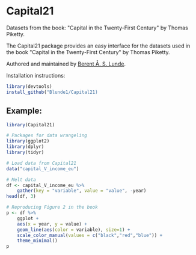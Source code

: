 # Capital21
Datasets from the book: "Capital in the Twenty-First Century" by Thomas Piketty.

The Capital21 package provides an easy interface for the datasets used in the book "Capital in the Twenty-First Century" by Thomas Piketty.

Authored and maintained by [Berent Å. S. Lunde](https://berentlunde.netlify.com).

Installation instructions:

``` r
library(devtools)
install_github("Blunde1/Capital21)
```

Example:
--------

``` r
library(Capital21)

# Packages for data wrangeling
library(ggplot2)
library(dplyr)
library(tidyr)

# Load data from Capital21
data("capital_V_income_eu")

# Melt data
df <- capital_V_income_eu %>%
    gather(key = "variable", value = "value", -year)
head(df, 3)

# Reproducing Figure 2 in the book
p <- df %>% 
    ggplot + 
    aes(x = year, y = value) + 
    geom_line(aes(color = variable), size=1) +
    scale_color_manual(values = c("black","red","blue")) +
    theme_minimal()
p
```
